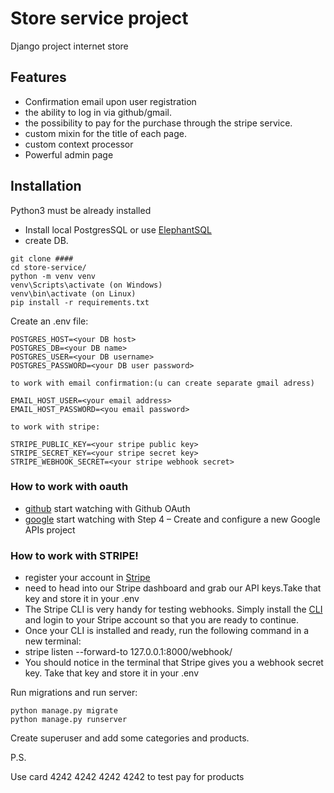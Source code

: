 # Store service project

Django project internet store

## Features
 - Confirmation email upon user registration
 - the ability to log in via github/gmail.
 - the possibility to pay for the purchase through the stripe service.
 - custom mixin for the title of each page.
 - custom context processor
 - Powerful admin page



## Installation
Python3 must be already installed

- Install local PostgresSQL or use [ElephantSQL](https://www.elephantsql.com/)
- create DB.


```shell
git clone ####
cd store-service/
python -m venv venv
venv\Scripts\activate (on Windows)
venv\bin\activate (on Linux)
pip install -r requirements.txt
```

Create an .env file:
````
POSTGRES_HOST=<your DB host>
POSTGRES_DB=<your DB name>
POSTGRES_USER=<your DB username>
POSTGRES_PASSWORD=<your DB user password>

to work with email confirmation:(u can create separate gmail adress)

EMAIL_HOST_USER=<your email address>  
EMAIL_HOST_PASSWORD=<you email password> 

to work with stripe:

STRIPE_PUBLIC_KEY=<your stripe public key>
STRIPE_SECRET_KEY=<your stripe secret key>
STRIPE_WEBHOOK_SECRET=<your stripe webhook secret>

````






### How to work with oauth
 - [github](https://learndjango.com/tutorials/django-allauth-tutorial) 
start watching with Github OAuth
 - [google](https://www.section.io/engineering-education/django-google-oauth/) 
start watching with Step 4 – Create and configure a new Google APIs project


### How to work with STRIPE!
 - register your account in [Stripe](https://stripe.com/)
 - need to head into our Stripe dashboard and grab our API keys.Take that key and store it in your .env
 - The Stripe CLI is very handy for testing webhooks. Simply install the [CLI](https://stripe.com/docs/stripe-cli) and login to your Stripe account so that you are ready to continue.
 - Once your CLI is installed and ready, run the following command in a new terminal: 
 - stripe listen --forward-to 127.0.0.1:8000/webhook/
 - You should notice in the terminal that Stripe gives you a webhook secret key. Take that key and store it in your .env


Run migrations and run server:
````
python manage.py migrate
python manage.py runserver
````

Create superuser and add some categories and products.

P.S.

Use card 4242 4242 4242 4242 to test pay for products

